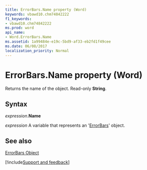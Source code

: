 ```yaml
---
title: ErrorBars.Name property (Word)
keywords: vbawd10.chm74842222
f1_keywords:
- vbawd10.chm74842222
ms.prod: word
api_name:
- Word.ErrorBars.Name
ms.assetid: 1a99484e-e19c-5bd9-af33-eb2fd1f49cee
ms.date: 06/08/2017
localization_priority: Normal
---
```



# ErrorBars.Name property (Word)

Returns the name of the object. Read-only  **String**.


## Syntax

_expression_.**Name**

_expression_ A variable that represents an '[ErrorBars](Word.ErrorBars.md)' object.


## See also


[ErrorBars Object](Word.ErrorBars.md)

[!include[Support and feedback](~/includes/feedback-boilerplate.md)]